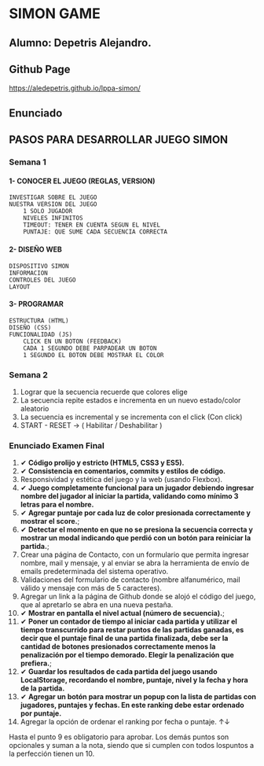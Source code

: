 # SIMON GAME
## Alumno: Depetris Alejandro.
## Github Page
https://aledepetris.github.io/lppa-simon/

## Enunciado
## PASOS PARA DESARROLLAR JUEGO SIMON

### Semana 1
#### 1- CONOCER EL JUEGO (REGLAS, VERSION)
	INVESTIGAR SOBRE EL JUEGO
	NUESTRA VERSION DEL JUEGO
		1 SOLO JUGADOR 
		NIVELES INFINITOS 
		TIMEOUT: TENER EN CUENTA SEGUN EL NIVEL 
		PUNTAJE: QUE SUME CADA SECUENCIA CORRECTA

#### 2- DISEÑO WEB
	DISPOSITIVO SIMON
	INFORMACION
	CONTROLES DEL JUEGO
	LAYOUT

#### 3- PROGRAMAR 
	ESTRUCTURA (HTML)
	DISEÑO (CSS)
	FUNCIONALIDAD (JS)
		CLICK EN UN BOTON (FEEDBACK)
		CADA 1 SEGUNDO DEBE PARPADEAR UN BOTON 
		1 SEGUNDO EL BOTON DEBE MOSTRAR EL COLOR 


### Semana 2
 1. Lograr que la secuencia recuerde que colores elige
 2. La secuencia repite estados e incrementa en un nuevo estado/color aleatorio
 3. La secuencia es incremental y se incrementa con el click (Con click)
 4. START - RESET -> ( Habilitar / Deshabilitar )


### Enunciado Examen Final
1. &#10004; **Código prolijo y estricto (HTML5, CSS3 y ES5).**
2. &#10004; **Consistencia en comentarios, commits y estilos de código.** 
3. Responsividad y estética del juego y la web (usando Flexbox).
4. &#10004; **Juego completamente funcional para un jugador debiendo ingresar nombre del jugador al iniciar la partida, validando como mínimo 3 letras para el nombre.** 
5. &#10004; **Agregar puntaje por cada luz de color presionada correctamente y mostrar el score.**;
6. &#10004; **Detectar el momento en que no se presiona la secuencia correcta y mostrar un modal indicando que perdió con un botón para reiniciar la partida.**;
7. Crear una página de Contacto, con un formulario que permita ingresar nombre, mail y mensaje, y al enviar se abra la herramienta de envío de emails predeterminada del sistema operativo.
8. Validaciones del formulario de contacto (nombre alfanumérico, mail válido y mensaje con más de 5 caracteres).
9. Agregar un link a la página de Github donde se alojó el código del juego, que al apretarlo se abra en una nueva pestaña.
10. &#10004; **Mostrar en pantalla el nivel actual (número de secuencia).**;
11. &#10004; **Poner un contador de tiempo al iniciar cada partida y utilizar el tiempo transcurrido para restar puntos de las partidas ganadas, es decir que el puntaje final de una partida finalizada, debe ser la cantidad de botones presionados correctamente menos la penalización por el tiempo demorado. Elegir la penalización que prefiera.**;
12. &#10004; **Guardar los resultados de cada partida del juego usando LocalStorage, recordando el nombre, puntaje, nivel y la fecha y hora de la partida.**
13. &#10004; **Agregar un botón para mostrar un popup con la lista de partidas con jugadores, puntajes y fechas. En este ranking debe estar ordenado por puntaje.**
14. Agregar la opción de ordenar el ranking por fecha o puntaje. ↑↓

Hasta el punto 9 es obligatorio para aprobar. Los demás puntos son opcionales y suman a la nota, siendo que si cumplen con todos lospuntos a la perfección tienen un 10.
